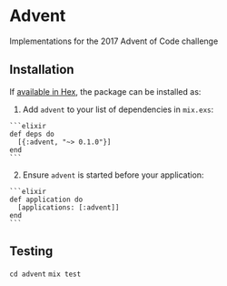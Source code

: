 # Advent

Implementations for the 2017 Advent of Code challenge

## Installation

If [available in Hex](https://hex.pm/docs/publish), the package can be installed as:

  1. Add `advent` to your list of dependencies in `mix.exs`:

    ```elixir
    def deps do
      [{:advent, "~> 0.1.0"}]
    end
    ```

  2. Ensure `advent` is started before your application:

    ```elixir
    def application do
      [applications: [:advent]]
    end
    ```

## Testing

`cd advent`
`mix test`

